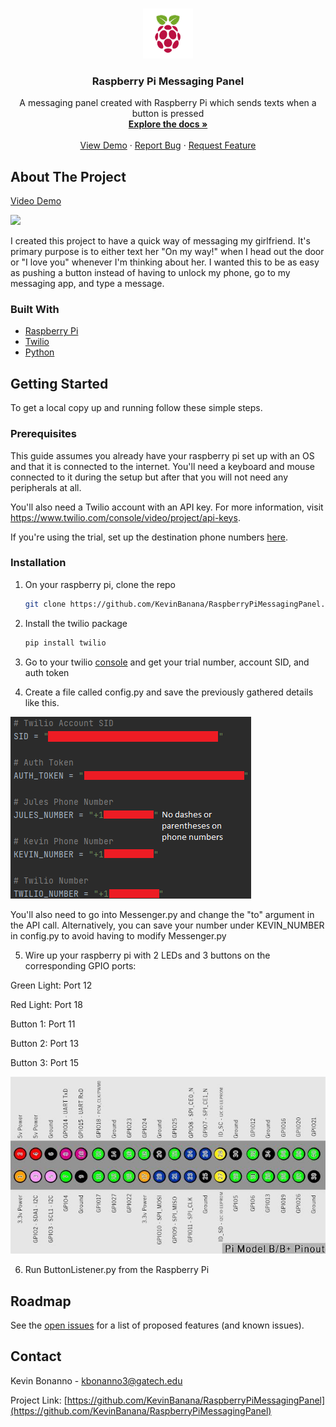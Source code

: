 <!-- PROJECT LOGO -->
<br />
<p align="center">
  <a href="https://github.com/KevinBanana/RaspberryPiMessagingPanel">
    <img src="src/RPlogo.png" alt="Logo" width="80" height="80">
  </a>

  <h3 align="center">Raspberry Pi Messaging Panel</h3>

  <p align="center">
    A messaging panel created with Raspberry Pi which sends texts when a button is pressed
    <br />
    <a href="https://github.com/KevinBanana/RaspberryPiMessagingPanel"><strong>Explore the docs »</strong></a>
    <br />
    <br />
    <a href="https://user-images.githubusercontent.com/59422394/113929641-4c9efb80-97be-11eb-90db-d421dcbb33b8.mp4">View Demo</a>
    ·
    <a href="https://github.com/KevinBanana/RaspberryPiMessagingPanel/issues">Report Bug</a>
    ·
    <a href="https://github.com/KevinBanana/RaspberryPiMessagingPanel/issues">Request Feature</a>
  </p>
</p>


<!-- ABOUT THE PROJECT -->
## About The Project


<p id="demo"><a href="https://user-images.githubusercontent.com/59422394/113929641-4c9efb80-97be-11eb-90db-d421dcbb33b8.mp4">Video Demo</a></p>


<img src="https://user-images.githubusercontent.com/59422394/113928968-76a3ee00-97bd-11eb-9cf5-9879cfbdbb97.png" width="488">


I created this project to have a quick way of messaging my girlfriend. It's primary purpose is to either text her
"On my way!" when I head out the door or "I love you" whenever I'm thinking about her. I wanted this to be as easy
as pushing a button instead of having to unlock my phone, go to my messaging app, and type a message.


### Built With

* [Raspberry Pi](https://www.raspberrypi.org/)
* [Twilio](https://www.twilio.com/)
* [Python](https://www.python.org/)



<!-- GETTING STARTED -->
## Getting Started

To get a local copy up and running follow these simple steps.

### Prerequisites

This guide assumes you already have your raspberry pi set up with an OS and that it is connected to the internet.
You'll need a keyboard and mouse connected to it during the setup but after that you will not need any
peripherals at all.

You'll also need a Twilio account with an API key. For more information, visit https://www.twilio.com/console/video/project/api-keys.

If you're using the trial, set up the destination phone numbers
<a href=https://www.twilio.com/docs/usage/tutorials/how-to-use-your-free-trial-account>here</a>.


### Installation

1. On your raspberry pi, clone the repo
   ```sh
   git clone https://github.com/KevinBanana/RaspberryPiMessagingPanel.git
   ```
2. Install the twilio package
   ```sh
   pip install twilio
   ```

3. Go to your twilio <a href=https://www.twilio.com/console>console</a> and get your trial number, account SID,
and auth token

4. Create a file called config.py and save the previously gathered details like this.

![Config screenshot][setup-config]

You'll also need to go into Messenger.py and change the "to" argument in the API call. Alternatively, you can save your number under KEVIN_NUMBER in config.py to avoid having to modify Messenger.py

5. Wire up your raspberry pi with 2 LEDs and 3 buttons on the corresponding GPIO ports:

Green Light: Port 12

Red Light: Port 18

Button 1: Port 11

Button 2: Port 13

Button 3: Port 15

![Ports][ports-chart]


6. Run ButtonListener.py from the Raspberry Pi


<!-- ROADMAP -->
## Roadmap

See the [open issues](https://github.com/KevinBanana/RaspberryPiMessagingPanel/issues) for a list of proposed features (and known issues).


<!-- CONTACT -->
## Contact

Kevin Bonanno - kbonanno3@gatech.edu

Project Link: [https://github.com/KevinBanana/RaspberryPiMessagingPanel](https://github.com/KevinBanana/RaspberryPiMessagingPanel)


<!-- MARKDOWN LINKS & IMAGES -->
[contributors-url]: https://github.com/KevinBanana/repo/graphs/contributors
[forks-url]: https://github.com/KevinBanana/repo/network/members
[issues-url]: https://github.com/KevinBanana/repo/issues
[license-url]: https://github.com/KevinBanana/repo/blob/master/LICENSE.txt
[linkedin-url]: https://linkedin.com/in/KevinBanana
[setup-config]: src/configExample.png
[ports-chart]: src/portChart.jpg
